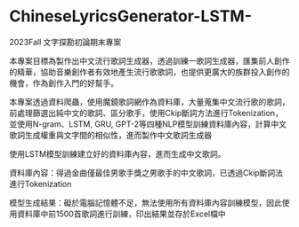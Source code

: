# ChineseLyricsGenerator-LSTM-
2023Fall 文字探勘初論期末專案

本專案目標為製作出中文流行歌詞生成器，透過訓練一歌詞生成器，匯集前人創作的精華，協助音樂創作者有效地產生流行歌歌詞，也提供更廣大的族群投入創作的機會，作為創作入門的好幫手。

本專案透過資料爬蟲，使用魔鏡歌詞網作為資料庫，大量蒐集中文流行歌的歌詞，前處理篩選出純中文的歌詞、區分歌手，使用Ckip斷詞方法進行Tokenization，並使用N-gram、LSTM, GRU, GPT-2等四種NLP模型訓練資料庫內容，計算中文歌詞生成權重與文字間的相似性，進而製作中文歌詞生成器

使用LSTM模型訓練建立好的資料庫內容，進而生成中文歌詞。

資料庫內容：得過金曲僅最佳男歌手獎之男歌手的中文歌詞，已透過Ckip斷詞法進行Tokenization

模型生成結果：礙於電腦記憶體不足，無法使用所有資料庫內容訓練模型，因此使用資料庫中前1500首歌詞進行訓練，印出結果並存於Excel檔中
